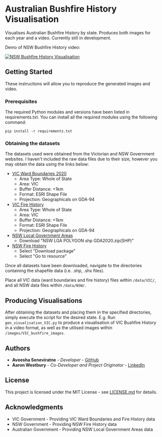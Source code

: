 # Australian Bushfire History Visualisation

Visualises Australian Bushfire History by state. Produces both images for each year and a video.
Currently still in development.

Demo of NSW Bushfire History video:

[![NSW Bushfire History Visualisation](https://j.gifs.com/oV3PQz.gif)](https://www.youtube.com/watch?v=cyI8xhLx5VE)

## Getting Started

These instructions will allow you to reproduce the generated images and video.


### Prerequisites

The required Python modules and versions have been listed in requirements.txt. You can install
all the required modules using the following command:

```
pip install -r requirements.txt
```

### Obtaining the datasets

The datasets used were obtained from the Victorian and NSW Government websites.
I haven't included the raw data files due to their size, however you may obtain the data using the links below:

* [VIC Ward Boundaries 2020](https://discover.data.vic.gov.au/dataset/ward-boundaries-2020-polygon-vicmap-admin)
	* Area Type: Whole of State
	* Area: VIC
	* Buffer Distance: +1km
	* Format: ESRI Shape File
	* Projection: Geographicals on GDA-94
* [VIC Fire History](https://discover.data.vic.gov.au/dataset/fire-history-overlay-of-most-recent-fires)
	* Area Type: Whole of State
	* Area: VIC
	* Buffer Distance: +1km
	* Format: ESRI Shape File
	* Projection: Geographicals on GDA-94
* [NSW Local Government Areas](https://data.gov.au/dataset/ds-dga-f6a00643-1842-48cd-9c2f-df23a3a1dc1e/details)
	* Download "NSW LGA POLYGON shp GDA2020.zip(SHP)"
* [NSW Fire History](https://data.nsw.gov.au/data/dataset/fire-history-wildfires-and-prescribed-burns-1e8b6)
	* Select "Download package"
	* Select "Go to resource"

Once all datasets have been downloaded, navigate to the directories containing the shapefile data (i.e. .shp, .shx files).

Place all VIC data (ward boundaries and fire history) files within `/data/VIC/`, and all NSW data files within `/data/NSW/`.


## Producing Visualisations

After obtaining the datasets and placing them in the specified directories, simply execute the script for the desired state.
E.g. Run `gen_visualisation_VIC.py` to produce a visualisation of VIC Bushfire History in a video format, as well as the
utilised images within `/images/VIC_bushfire_images`.


## Authors

* **Aveesha Seneviratne** - *Developer* - [GitHub](https://github.com/avees)
* **Aaron Westbury** - *Co-Developer and Project Originator* - [LinkedIn](https://www.linkedin.com/in/aaron-westbury-709889189/)


## License

This project is licensed under the MIT License - see [LICENSE.md](LICENSE.md) for details.


## Acknowledgments

* VIC Government - Providing VIC Ward Boundaries and Fire History data
* NSW Government - Providing NSW Fire History data
* Australian Government - Providing NSW Local Government Areas data
